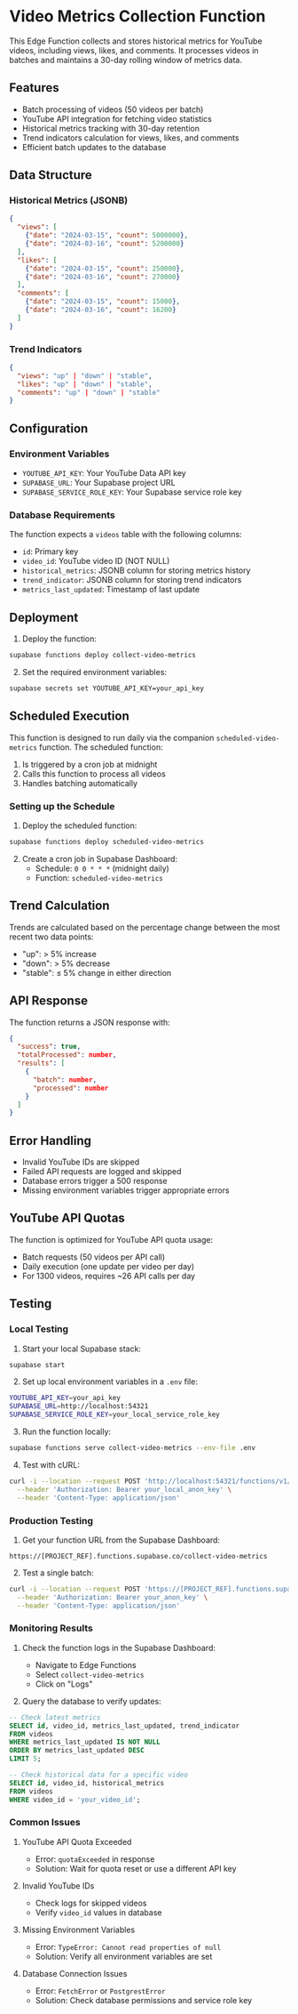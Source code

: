 # Video Metrics Collection Function

This Edge Function collects and stores historical metrics for YouTube videos, including views, likes, and comments. It processes videos in batches and maintains a 30-day rolling window of metrics data.

## Features

- Batch processing of videos (50 videos per batch)
- YouTube API integration for fetching video statistics
- Historical metrics tracking with 30-day retention
- Trend indicators calculation for views, likes, and comments
- Efficient batch updates to the database

## Data Structure

### Historical Metrics (JSONB)
```json
{
  "views": [
    {"date": "2024-03-15", "count": 5000000},
    {"date": "2024-03-16", "count": 5200000}
  ],
  "likes": [
    {"date": "2024-03-15", "count": 250000},
    {"date": "2024-03-16", "count": 270000}
  ],
  "comments": [
    {"date": "2024-03-15", "count": 15000},
    {"date": "2024-03-16", "count": 16200}
  ]
}
```

### Trend Indicators
```json
{
  "views": "up" | "down" | "stable",
  "likes": "up" | "down" | "stable",
  "comments": "up" | "down" | "stable"
}
```

## Configuration

### Environment Variables

- `YOUTUBE_API_KEY`: Your YouTube Data API key
- `SUPABASE_URL`: Your Supabase project URL
- `SUPABASE_SERVICE_ROLE_KEY`: Your Supabase service role key

### Database Requirements

The function expects a `videos` table with the following columns:
- `id`: Primary key
- `video_id`: YouTube video ID (NOT NULL)
- `historical_metrics`: JSONB column for storing metrics history
- `trend_indicator`: JSONB column for storing trend indicators
- `metrics_last_updated`: Timestamp of last update

## Deployment

1. Deploy the function:
```bash
supabase functions deploy collect-video-metrics
```

2. Set the required environment variables:
```bash
supabase secrets set YOUTUBE_API_KEY=your_api_key
```

## Scheduled Execution

This function is designed to run daily via the companion `scheduled-video-metrics` function. The scheduled function:
1. Is triggered by a cron job at midnight
2. Calls this function to process all videos
3. Handles batching automatically

### Setting up the Schedule

1. Deploy the scheduled function:
```bash
supabase functions deploy scheduled-video-metrics
```

2. Create a cron job in Supabase Dashboard:
   - Schedule: `0 0 * * *` (midnight daily)
   - Function: `scheduled-video-metrics`

## Trend Calculation

Trends are calculated based on the percentage change between the most recent two data points:
- "up": > 5% increase
- "down": > 5% decrease
- "stable": ≤ 5% change in either direction

## API Response

The function returns a JSON response with:
```json
{
  "success": true,
  "totalProcessed": number,
  "results": [
    {
      "batch": number,
      "processed": number
    }
  ]
}
```

## Error Handling

- Invalid YouTube IDs are skipped
- Failed API requests are logged and skipped
- Database errors trigger a 500 response
- Missing environment variables trigger appropriate errors

## YouTube API Quotas

The function is optimized for YouTube API quota usage:
- Batch requests (50 videos per API call)
- Daily execution (one update per video per day)
- For 1300 videos, requires ~26 API calls per day

## Testing

### Local Testing

1. Start your local Supabase stack:
```bash
supabase start
```

2. Set up local environment variables in a `.env` file:
```bash
YOUTUBE_API_KEY=your_api_key
SUPABASE_URL=http://localhost:54321
SUPABASE_SERVICE_ROLE_KEY=your_local_service_role_key
```

3. Run the function locally:
```bash
supabase functions serve collect-video-metrics --env-file .env
```

4. Test with cURL:
```bash
curl -i --location --request POST 'http://localhost:54321/functions/v1/collect-video-metrics' \
  --header 'Authorization: Bearer your_local_anon_key' \
  --header 'Content-Type: application/json'
```

### Production Testing

1. Get your function URL from the Supabase Dashboard:
```
https://[PROJECT_REF].functions.supabase.co/collect-video-metrics
```

2. Test a single batch:
```bash
curl -i --location --request POST 'https://[PROJECT_REF].functions.supabase.co/collect-video-metrics' \
  --header 'Authorization: Bearer your_anon_key' \
  --header 'Content-Type: application/json'
```

### Monitoring Results

1. Check the function logs in the Supabase Dashboard:
   - Navigate to Edge Functions
   - Select `collect-video-metrics`
   - Click on "Logs"

2. Query the database to verify updates:
```sql
-- Check latest metrics
SELECT id, video_id, metrics_last_updated, trend_indicator 
FROM videos 
WHERE metrics_last_updated IS NOT NULL 
ORDER BY metrics_last_updated DESC 
LIMIT 5;

-- Check historical data for a specific video
SELECT id, video_id, historical_metrics 
FROM videos 
WHERE video_id = 'your_video_id';
```

### Common Issues

1. YouTube API Quota Exceeded
   - Error: `quotaExceeded` in response
   - Solution: Wait for quota reset or use a different API key

2. Invalid YouTube IDs
   - Check logs for skipped videos
   - Verify `video_id` values in database

3. Missing Environment Variables
   - Error: `TypeError: Cannot read properties of null`
   - Solution: Verify all environment variables are set

4. Database Connection Issues
   - Error: `FetchError` or `PostgrestError`
   - Solution: Check database permissions and service role key 